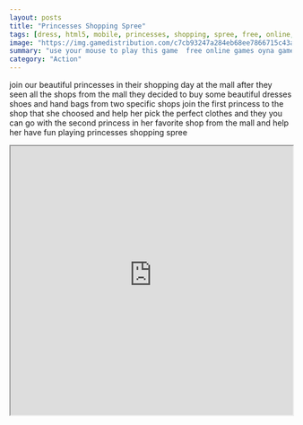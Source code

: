 ```yaml
---
layout: posts
title: "Princesses Shopping Spree"
tags: [dress, html5, mobile, princesses, shopping, spree, free, online, games, oyna, game, free, games, play, play, games]
image: "https://img.gamedistribution.com/c7cb93247a284eb68ee7866715c43a5f.jpg"
summary: "use your mouse to play this game  free online games oyna game free games play play games"
category: "Action"
---
```


join our beautiful princesses in their shopping day at the mall after they seen all the shops from the mall they decided to buy some beautiful dresses shoes and hand bags from two specific shops join the first princess to the shop that she choosed and help her pick the perfect clothes and they you can go with the second princess in her favorite shop from the mall and help her have fun playing princesses shopping spree

<iframe width="100%" height="480px;" src="https://html5.gamedistribution.com/c7cb93247a284eb68ee7866715c43a5f/"></iframe>